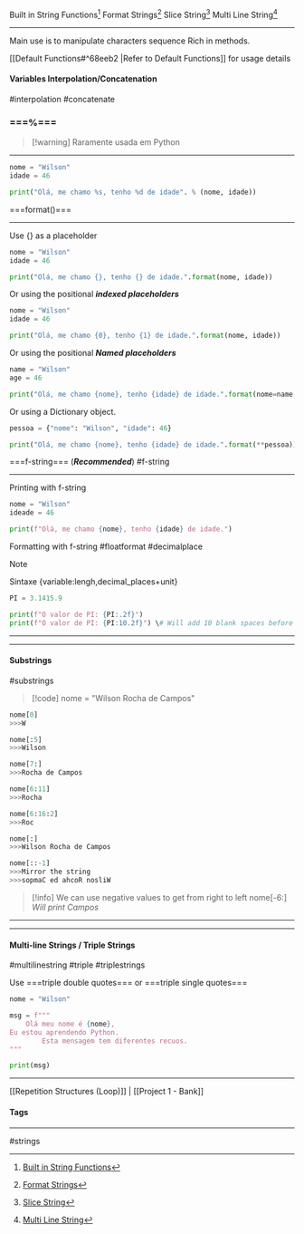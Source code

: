 Built in String Functions[^1]
Format Strings[^2]
Slice String[^3]
Multi Line String[^4]
***
Main use is to manipulate characters sequence
Rich in methods.

[[Default Functions#^68eeb2 |Refer to Default Functions]] for usage details




#### Variables Interpolation/Concatenation
#interpolation #concatenate

### ===%===
>[!warning] Raramente usada em Python

***
```python
nome = "Wilson"
idade = 46

print("Olá, me chamo %s, tenho %d de idade". % (nome, idade))
```

===format()===
***
Use {} as a placeholder
```python
nome = "Wilson"
idade = 46

print("Olá, me chamo {}, tenho {} de idade.".format(nome, idade))
```

Or using the positional ***indexed placeholders***
```python
nome = "Wilson"
idade = 46

print("Olá, me chamo {0}, tenho {1} de idade.".format(nome, idade))
```

Or using the positional ***Named placeholders***
```python
name = "Wilson"
age = 46

print("Olá, me chamo {nome}, tenho {idade} de idade.".format(nome=name, idade=age))
```

Or using a Dictionary object.
```python
pessoa = {"nome": "Wilson", "idade": 46}

print("Olá, me chamo {nome}, tenho {idade} de idade.".format(**pessoa))
```


===f-string=== (***Recommended***)
#f-string
***
Printing with f-string
```python
nome = "Wilson"
ideade = 46

print(f"Olá, me chamo {nome}, tenho {idade} de idade.")
```

Formatting with f-string #floatformat #decimalplace
>[!note]
>Sintaxe
>{variable:lengh,decimal_places+unit}

```python
PI = 3.1415.9

print(f"O valor de PI: {PI:.2f}")
print(f"O valor de PI: {PI:10.2f}") \# Will add 10 blank spaces before the value
```

***
***

#### Substrings
#substrings

>[!code] nome = "Wilson Rocha de Campos"

```python
nome[0]
>>>W

nome[:5]
>>>Wilson

nome[7:]
>>>Rocha de Campos

nome[6:11]
>>>Rocha

nome[6:16:2]
>>>Roc

nome[:]
>>>Wilson Rocha de Campos

nome[::-1]
>>>Mirror the string
>>>sopmaC ed ahcoR nosliW


```

>[!info] We can use negative values to get from right to left
>nome[-6:]
>*Will print Campos*


***
***

#### Multi-line Strings / Triple Strings
#multilinestring #triple #triplestrings

Use ===triple double quotes=== or ===triple single quotes===

```python
nome = "Wilson"

msg = f"""
	Olá meu nome é {nome},
Eu estou aprendendo Python.
		Esta mensagem tem diferentes recuos.
"""

print(msg)
```



***
[[Repetition Structures (Loop)]] | [[Project 1 - Bank]]
#### Tags
***
#strings 

[^1]: [Built in String Functions](https://github.com/digitalinnovationone/trilha-python-dio/blob/main/00%20-%20Fundamentos/string_1.py)
[^2]: [Format Strings](https://github.com/digitalinnovationone/trilha-python-dio/blob/main/00%20-%20Fundamentos/string_2.py)
[^3]: [Slice String](https://github.com/digitalinnovationone/trilha-python-dio/blob/main/00%20-%20Fundamentos/string_3.py)
[^4]: [Multi Line String](https://github.com/digitalinnovationone/trilha-python-dio/blob/main/00%20-%20Fundamentos/string_4.py)
